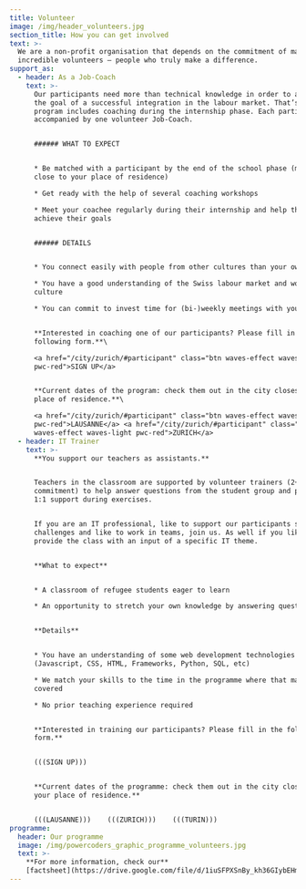 ```yaml
---
title: Volunteer
image: /img/header_volunteers.jpg
section_title: How you can get involved
text: >-
  We are a non-profit organisation that depends on the commitment of many
  incredible volunteers – people who truly make a difference. 
support_as:
  - header: As a Job-Coach
    text: >-
      Our participants need more than technical knowledge in order to achieve
      the goal of a successful integration in the labour market. That’s why our
      program includes coaching during the internship phase. Each participant is
      accompanied by one volunteer Job-Coach.


      ###### WHAT TO EXPECT


      * Be matched with a participant by the end of the school phase (matching
      close to your place of residence) 

      * Get ready with the help of several coaching workshops

      * Meet your coachee regularly during their internship and help them
      achieve their goals


      ###### DETAILS


      * You connect easily with people from other cultures than your own

      * You have a good understanding of the Swiss labour market and work
      culture

      * You can commit to invest time for (bi-)weekly meetings with your coachee


      **Interested in coaching one of our participants? Please fill in the
      following form.**\

      <a href="/city/zurich/#participant" class="btn waves-effect waves-light
      pwc-red">SIGN UP</a>


      **Current dates of the program: check them out in the city closest to your
      place of residence.**\

      <a href="/city/zurich/#participant" class="btn waves-effect waves-light
      pwc-red">LAUSANNE</a> <a href="/city/zurich/#participant" class="btn
      waves-effect waves-light pwc-red">ZURICH</a>
  - header: IT Trainer
    text: >-
      **You support our teachers as assistants.**


      Teachers in the classroom are supported by volunteer trainers (2+ half day
      commitment) to help answer questions from the student group and provide
      1:1 support during exercises. 


      If you are an IT professional, like to support our participants solving IT
      challenges and like to work in teams, join us. As well if you like to
      provide the class with an input of a specific IT theme. 


      **What to expect**


      * A classroom of refugee students eager to learn

      * An opportunity to stretch your own knowledge by answering questions


      **Details**


      * You have an understanding of some web development technologies
      (Javascript, CSS, HTML, Frameworks, Python, SQL, etc)

      * We match your skills to the time in the programme where that material is
      covered

      * No prior teaching experience required


      **Interested in training our participants? Please fill in the following
      form.**   


      (((SIGN UP))) 


      **Current dates of the programme: check them out in the city closest to
      your place of residence.** 


      (((LAUSANNE)))    (((ZURICH)))    (((TURIN)))
programme:
  header: Our programme
  image: /img/powercoders_graphic_programme_volunteers.jpg
  text: >-
    **For more information, check our**
    [factsheet](https://drive.google.com/file/d/1iuSFPXSnBy_kh36GIybEHma35EgFyOK4/view)
---
```


